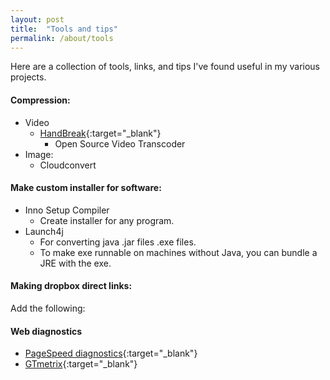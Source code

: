 ```yaml
---
layout: post
title:  "Tools and tips"
permalink: /about/tools
---
```


Here are a collection of tools, links, and tips I've found useful in my various projects.

#### Compression:
- Video
    - [HandBreak](https://handbrake.fr/){:target="_blank"}
        - Open Source Video Transcoder
- Image:
    - Cloudconvert

#### Make custom installer for software:
- Inno Setup Compiler
    - Create installer for any program. 
- Launch4j
    - For converting java .jar files .exe files.
    - To make exe runnable on machines without Java, you can bundle a JRE with the exe.

#### Making dropbox direct links:
Add the following:

#### Web diagnostics
- [PageSpeed diagnostics](https://pagespeed.web.dev/){:target="_blank"}
- [GTmetrix](https://gtmetrix.com/){:target="_blank"}